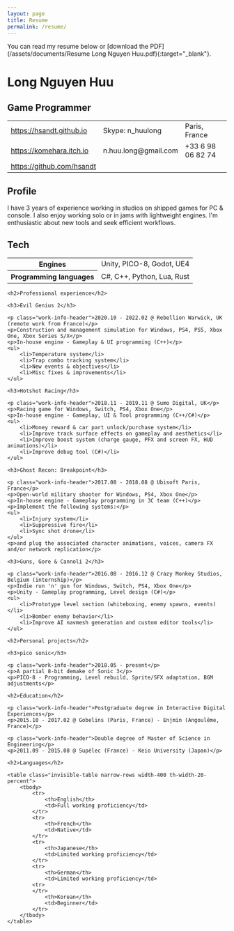```yaml
---
layout: page
title: Resume
permalink: /resume/
---
```


You can read my resume below or [download the PDF](/assets/documents/Resume Long Nguyen Huu.pdf){:target="_blank"}.

# Long Nguyen Huu

## Game Programmer

<table class="invisible-table narrow-rows width-800">
    <tbody>
        <tr>
            <td><a href="https://hsandt.github.io">https://hsandt.github.io</a></td>
            <td>Skype: n_huulong</td>
            <td>Paris, France</td>
        </tr>
        <tr>
            <td><a href="https://komehara.itch.io" target="_blank">https://komehara.itch.io</a></td>
            <td>n.huu.long@gmail.com</td>
            <td>+33 6 98 06 82 74</td>
        </tr>
        <tr>
            <td><a href="https://github.com/hsandt" target="_blank">https://github.com/hsandt</a></td>
        </tr>
    </tbody>
</table>

## Profile

I have 3 years of experience working in studios on shipped games for PC & console. I also enjoy working solo or in jams with lightweight engines. I'm enthusiastic about new tools and seek efficient workflows.

## Tech

<table class="invisible-table narrow-rows width-500">
    <tbody>
        <tr>
            <th>Engines</th>
            <td>Unity, PICO-8, Godot, UE4</td>
        </tr>
        <tr>
            <th>Programming languages</th>
            <td>C#, C++, Python, Lua, Rust</td>
        </tr>
    </tbody>
</table>

<div class="avoid-break-page">

    <h2>Professional experience</h2>

    <h3>Evil Genius 2</h3>

    <p class="work-info-header">2020.10 - 2022.02 @ Rebellion Warwick, UK (remote work from France)</p>
    <p>Construction and management simulation for Windows, PS4, PS5, Xbox One, Xbox Series S/X</p>
    <p>In-house engine - Gameplay & UI programming (C++)</p>
    <ul>
        <li>Temperature system</li>
        <li>Trap combo tracking system</li>
        <li>New events & objectives</li>
        <li>Misc fixes & improvements</li>
    </ul>

</div>

<div class="avoid-break-page">

    <h3>Hotshot Racing</h3>

    <p class="work-info-header">2018.11 - 2019.11 @ Sumo Digital, UK</p>
    <p>Racing game for Windows, Switch, PS4, Xbox One</p>
    <p>In-house engine - Gameplay, UI & Tool programming (C++/C#)</p>
    <ul>
        <li>Money reward & car part unlock/purchase system</li>
        <li>Improve track surface effects on gameplay and aesthetics</li>
        <li>Improve boost system (charge gauge, PFX and screen FX, HUD animations)</li>
        <li>Improve debug tool (C#)</li>
    </ul>

</div>

<div class="avoid-break-page">

    <h3>Ghost Recon: Breakpoint</h3>

    <p class="work-info-header">2017.08 - 2018.08 @ Ubisoft Paris, France</p>
    <p>Open-world military shooter for Windows, PS4, Xbox One</p>
    <p>In-house engine - Gameplay programming in 3C team (C++)</p>
    <p>Implement the following systems:</p>
    <ul>
        <li>Injury system</li>
        <li>Suppressive fire</li>
        <li>Sync shot drone</li>
    </ul>
    <p>and plug the associated character animations, voices, camera FX and/or network replication</p>

</div>

<div class="avoid-break-page">

    <h3>Guns, Gore & Cannoli 2</h3>

    <p class="work-info-header">2016.08 - 2016.12 @ Crazy Monkey Studios, Belgium (internship)</p>
    <p>Indie run 'n' gun for Windows, Switch, PS4, Xbox One</p>
    <p>Unity - Gameplay programming, Level design (C#)</p>
    <ul>
        <li>Prototype level section (whiteboxing, enemy spawns, events)</li>
        <li>Bomber enemy behavior</li>
        <li>Improve AI navmesh generation and custom editor tools</li>
    </ul>

</div>

<div class="avoid-break-page">

    <h2>Personal projects</h2>

    <h3>pico sonic</h3>

    <p class="work-info-header">2018.05 - present</p>
    <p>A partial 8-bit demake of Sonic 3</p>
    <p>PICO-8 - Programming, Level rebuild, Sprite/SFX adaptation, BGM adjustments</p>

</div>

<div class="avoid-break-page">

    <h2>Education</h2>

    <p class="work-info-header">Postgraduate degree in Interactive Digital Experiences</p>
    <p>2015.10 - 2017.02 @ Gobelins (Paris, France) - Enjmin (Angoulême, France)</p>

    <p class="work-info-header">Double degree of Master of Science in Engineering</p>
    <p>2011.09 - 2015.08 @ Supélec (France) - Keio University (Japan)</p>

</div>

<div class="avoid-break-page">

    <h2>Languages</h2>

    <table class="invisible-table narrow-rows width-400 th-width-20-percent">
        <tbody>
            <tr>
                <th>English</th>
                <td>Full working proficiency</td>
            </tr>
            <tr>
                <th>French</th>
                <td>Native</td>
            </tr>
            <tr>
                <th>Japanese</th>
                <td>Limited working proficiency</td>
            </tr>
            <tr>
                <th>German</th>
                <td>Limited working proficiency</td>
            <tr>
            </tr>
                <th>Korean</th>
                <td>Beginner</td>
            </tr>
        </tbody>
    </table>

</div>